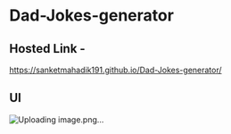 # Dad-Jokes-generator

## Hosted Link -
https://sanketmahadik191.github.io/Dad-Jokes-generator/

## UI
![Uploading image.png…]()
